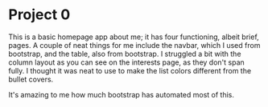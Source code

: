 # Project 0

This is a basic homepage app about me; it has four functioning, albeit brief, pages. A couple of neat things for me include the navbar, which I used from bootstrap, and the table, also from bootstrap. I struggled a bit with the column layout as you can see on the interests page, as they don't span fully. I thought it was neat to use <span> to make the list colors different from the bullet covers.

It's amazing to me how much bootstrap has automated most of this.
